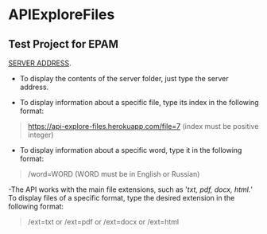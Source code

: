 # APIExploreFiles
## Test Project for EPAM

[SERVER ADDRESS](https://api-explore-files.herokuapp.com/).

- To display the contents of the server folder, just type the server address.  

- To display information about a specific file, type its index in the following format: 

> https://api-explore-files.herokuapp.com/file=7 (index must be positive integer)

- To display information about a specific word, type it in the following format: 

> /word=WORD (WORD must be in English or Russian)

-The API works with the main file extensions, such as '*txt, pdf, docx, html.*'
To display files of a specific format, type the desired extension in the following format:

> /ext=txt or /ext=pdf or /ext=docx or /ext=html
